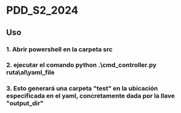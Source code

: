 # PDD_S2_2024

## Uso
### 1. Abrir powershell en la carpeta src
### 2. ejecutar el comando python .\cmd_controller.py ruta\al\yaml_file
### 3. Esto generará una carpeta "test" en la ubicación especificada en el yaml, concretamente dada por la llave "output_dir"